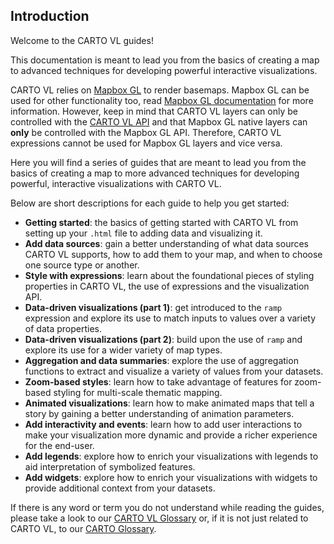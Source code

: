 ## Introduction

Welcome to the CARTO VL guides!

This documentation is meant to lead you from the basics of creating a map to advanced techniques for developing powerful interactive visualizations.

CARTO VL relies on [Mapbox GL](https://www.mapbox.com/mapbox-gl-js/api) to render basemaps. Mapbox GL can be used for other functionality too, read [Mapbox GL documentation](https://www.mapbox.com/mapbox-gl-js/api/) for more information. However, keep in mind that CARTO VL layers can only be controlled with the [CARTO VL API](/developers/carto-vl/reference/) and that Mapbox GL native layers can **only** be controlled with the Mapbox GL API. Therefore, CARTO VL expressions cannot be used for Mapbox GL layers and vice versa.

Here you will find a series of guides that are meant to lead you from the basics of creating a map to more advanced techniques for developing powerful, interactive visualizations with CARTO VL.

Below are short descriptions for each guide to help you get started:

* **Getting started**: the basics of getting started with CARTO VL from setting up your `.html` file to adding data and visualizing it.
* **Add data sources**: gain a better understanding of what data sources CARTO VL supports, how to add them to your map, and when to choose one source type or another.
* **Style with expressions**: learn about the foundational pieces of styling properties in CARTO VL, the use of expressions and the visualization API.
* **Data-driven visualizations (part 1)**: get introduced to the `ramp` expression and explore its use to match inputs to values over a variety of data properties.
* **Data-driven visualizations (part 2)**: build upon the use of `ramp` and explore its use for a wider variety of map types.
* **Aggregation and data summaries**: explore the use of aggregation functions to extract and visualize a variety of values from your datasets.
* **Zoom-based styles**: learn how to take advantage of features for zoom-based styling for multi-scale thematic mapping.
* **Animated visualizations**: learn how to make animated maps that tell a story by gaining a better understanding of animation parameters.
* **Add interactivity and events**: learn how to add user interactions to make your visualization more dynamic and provide a richer experience for the end-user.
* **Add legends**: explore how to enrich your visualizations with legends to aid interpretation of symbolized features.
* **Add widgets**: explore how to enrich your visualizations with widgets to provide additional context from your datasets.

If there is any word or term you do not understand while reading the guides, please take a look to our [CARTO VL Glossary](/developers/carto-vl/guides/Glossary/) or, if it is not just related to CARTO VL, to our [CARTO Glossary](https://carto.com/help/glossary).
